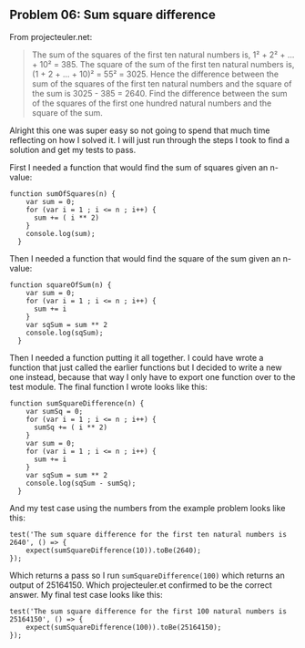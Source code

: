 ## Problem 06: Sum square difference
From projecteuler.net: 
> The sum of the squares of the first ten natural numbers is, 1&sup2; + 2&sup2; + ... + 10&sup2; = 385. The square of the sum of the first ten natural numbers is, (1 + 2 + ... + 10)&sup2; = 55&sup2; = 3025. Hence the difference between the sum of the squares of the first ten natural numbers and the square of the sum is 3025 - 385 = 2640. Find the difference between the sum of the squares of the first one hundred natural numbers and the square of the sum.

Alright this one was super easy so not going to spend that much time reflecting on how I solved it. I will just run through the steps I took to find a solution and get my tests to pass.

First I needed a function that would find the sum of squares given an n-value: 
```
function sumOfSquares(n) {
    var sum = 0; 
    for (var i = 1 ; i <= n ; i++) {
      sum += ( i ** 2)
    }
    console.log(sum);
  }

```
Then I needed a function that would find the square of the sum given an n-value:
```
function squareOfSum(n) {
    var sum = 0; 
    for (var i = 1 ; i <= n ; i++) {
      sum += i
    }
    var sqSum = sum ** 2
    console.log(sqSum); 
  }
```
Then I needed a function putting it all together. I could have wrote a function that just called the earlier functions but I decided to write a new one instead, because that way I only have to export one function over to the test module. The final function I wrote looks like this: 
```
function sumSquareDifference(n) {
    var sumSq = 0; 
    for (var i = 1 ; i <= n ; i++) {
      sumSq += ( i ** 2)
    }
    var sum = 0; 
    for (var i = 1 ; i <= n ; i++) {
      sum += i
    }
    var sqSum = sum ** 2
    console.log(sqSum - sumSq);
  }
```
And my test case using the numbers from the example problem looks like this: 
```
test('The sum square difference for the first ten natural numbers is 2640', () => { 
    expect(sumSquareDifference(10)).toBe(2640); 
});  
```
Which returns a pass so I run `sumSquareDifference(100)` which returns an output of 25164150. Which projecteuler.et confirmed to be the correct answer. My final test case looks like this: 
```
test('The sum square difference for the first 100 natural numbers is 25164150', () => { 
    expect(sumSquareDifference(100)).toBe(25164150); 
});
```
